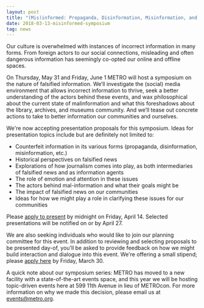 ```yaml
---
layout: post
title: "(Mis)informed: Propaganda, Disinformation, Misinformation, and Our Culture"
date: 2018-03-13-misinformed-symposium
tag: news
---
```


Our culture is overwhelmed with instances of incorrect information in many forms. From foreign actors to our social connections, misleading and often dangerous information has seemingly co-opted our online and offline spaces.

On Thursday, May 31 and Friday, June 1 METRO will host a symposium on the nature of falsified information. We’ll investigate the (social) media environment that allows incorrect information to thrive, seek a better understanding of the actors behind these events, and wax philosophical about the current state of malinformation and what this foreshadows about the library, archives, and museums community. And we’ll tease out concrete actions to take to better information our communities and ourselves.

We're now accepting presentation proposals for this symposium. Ideas for presentation topics include but are definitely not limited to:

- Counterfeit information in its various forms (propaganda, disinformation, misinformation, etc.)
- Historical perspectives on falsified news
- Explorations of how journalism comes into play, as both intermediaries of falsified news and as information agents
- The role of emotion and attention in these issues
- The actors behind mal-information and what their goals might be
- The impact of falsified news on our communities
- Ideas for how we might play a role in clarifying these issues for our communities

Please [apply to present](https://docs.google.com/forms/d/e/1FAIpQLSeQh-LvJ1mZDz_F864YCqZnRaWuAh78EcwvaY1Pncblg3OLIg/viewform?usp=sf_link) by midnight on Friday, April 14. Selected presentations will be notified on or by April 27.

We are also seeking individuals who would like to join our planning committee for this event. In addition to reviewing and selecting proposals to be presented day-of, you’ll be asked to provide feedback on how we might build interaction and dialogue into this event. We're offering a small stipend; please [apply here](https://docs.google.com/forms/d/e/1FAIpQLSeyHnol-OsVbekksAU000rZxV4MwMH-45gDdc5XjsicFXUdfA/viewform?usp=sf_link) by Friday, March 30.

A quick note about our symposium series: METRO has moved to a new facility with a state-of-the-art events space, and this year we will be hosting topic-driven events here at 599 11th Avenue in lieu of METROcon. For more information on why we made this decision, please email us at events@metro.org.



